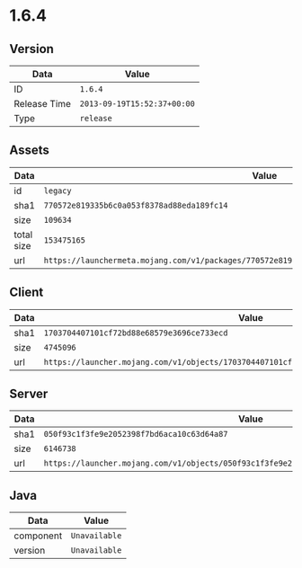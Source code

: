 # 1.6.4

## Version

|**Data**        | **Value**                 |
|----------------|-------------------------|
| ID   | ```1.6.4```   |
| Release Time   | ```2013-09-19T15:52:37+00:00```   |
| Type   | ```release```   |

## Assets

|**Data**        | **Value**                 |
|----------------|-------------------------|
| id   | ```legacy```   |
| sha1   | ```770572e819335b6c0a053f8378ad88eda189fc14```   |
| size   | ```109634```   |
| total size  | ```153475165```  |
| url       | ```https://launchermeta.mojang.com/v1/packages/770572e819335b6c0a053f8378ad88eda189fc14/legacy.json``` |

## Client

|**Data**        | **Value**                 |
|----------------|-------------------------|
| sha1   | ```1703704407101cf72bd88e68579e3696ce733ecd```   |
| size   | ```4745096```   |
| url       | ```https://launcher.mojang.com/v1/objects/1703704407101cf72bd88e68579e3696ce733ecd/client.jar``` |

## Server

|**Data**        | **Value**                 |
|----------------|-------------------------|
| sha1   | ```050f93c1f3fe9e2052398f7bd6aca10c63d64a87```   |
| size   | ```6146738```   |
| url       | ```https://launcher.mojang.com/v1/objects/050f93c1f3fe9e2052398f7bd6aca10c63d64a87/server.jar``` |

## Java

|**Data**        | **Value**                 |
|----------------|-------------------------|
| component   | ```Unavailable```   |
| version   | ```Unavailable```   |